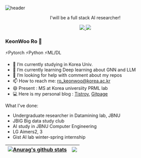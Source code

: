 ![header](https://capsule-render.vercel.app/api?type=waving&color=auto&height=300&section=header&text=Welcome&fontSize=90&animation=fadeIn&fontAlignY=38&desc=ROKO's%20github&descAlignY=51&descAlign=62)
<p align='center'> I'will be a full stack AI researcher! </p>
<p align='center'>
  <a href="https://ro-ko.tistory.com">
    <img src="https://img.shields.io/badge/Blog-%23F7DF1E.svg?&style=flat-square"/>
  </a>
  <a href="https://hits.seeyoufarm.com"><img src="https://hits.seeyoufarm.com/api/count/incr/badge.svg?url=https%3A%2F%2Fgithub.com%2Fro-ko%2Fhit-counter&count_bg=%2379C83D&title_bg=%23555555&icon=&icon_color=%23E7E7E7&title=hits&edge_flat=true"/>
  </a>
</p>

### KeonWoo Ro 👋

⚡Pytorch ⚡Python ⚡ML/DL 
<!--
**ro-ko/ro-ko** is a ✨ _special_ ✨ repository because its `README.md` (this file) appears on your GitHub profile.

Here are some ideas to get you started:

- 🔭 I’m expected to graduation from Jeonbuk Univ. (B.D.)
- 🌱 I’m currently learning Deep learning with graph
- 👯 I’m looking to collaborate on ...
- 🤔 I’m looking for help with comment for my repo
- 💬 Ask me about ...
- 📫 How to reach me: 201719987@jbnu.ac.kr
- 😄 Pronouns: ...
- ⚡ Fun fact: ...
-->

- 🔭 I’m currently studying in Korea Univ.
- 🌱 I’m currently learning Deep learning about GNN and LLM
- 🤔 I’m looking for help with comment about my repos
- 📫 How to reach me: ro_keonwoo@korea.ac.kr 
- 😄 Present : MS at Korea universiity PRML lab
- 💻 Here is my personal blog : [Tistroy](https://ro-ko.tistory.com), [Gitpage](https://ro-ko.github.io)


What I've done:
- Undergraduate researcher in Datamining lab, JBNU
- JBIG Big data study club
- AI study in JBNU Computer Engineering
- LG Aimers2, 3
- Gist AI lab winter-spring internship


| <a href="https://github.com/anuraghazra/github-readme-stats"><img align="center" src="https://github-readme-stats.vercel.app/api?username=ro-ko&show_icons=true&include_all_commits=true&theme=buefy&hide_border=true" alt="Anurag's github stats" /></a> | <a href="https://github.com/anuraghazra/github-readme-stats"><img align="center" src="https://github-readme-stats.vercel.app/api/top-langs/?username=ro-ko&layout=compact&theme=buefy&hide_border=true" /></a> |
| ------------- | ------------- |
